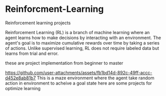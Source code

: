 # Reinforcment-Learning
Reinforcement learning projects

Reinforcement Learning (RL) is a branch of machine learning where an agent learns how to make decisions by interacting with an environment. The agent's goal is to maximize cumulative rewards over time by taking a series of actions. Unlike supervised learning, RL does not require labeled data but learns from trial and error.

these are project implementation from beginner to master



https://github.com/user-attachments/assets/fb1bd14d-892c-49ff-accc-d452e8ab81b7
This is a maze environment where the agent take random action in environment to acheive a goal state
here are some projects for optimize learning
